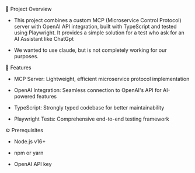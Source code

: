 
📝 Project Overview

- This project combines a custom MCP (Microservice Control Protocol) server with OpenAI API integration, built with TypeScript and tested using Playwright. It provides a simple solution for a test who ask for an AI Assistant like ChatGpt

- We wanted to use claude, but is not completely working for our purposes.

🚀 Features

- MCP Server: Lightweight, efficient microservice protocol implementation

- OpenAI Integration: Seamless connection to OpenAI's API for AI-powered features

- TypeScript: Strongly typed codebase for better maintainability

- Playwright Tests: Comprehensive end-to-end testing framework


⚙️ Prerequisites

- Node.js v16+

- npm or yarn

- OpenAI API key

